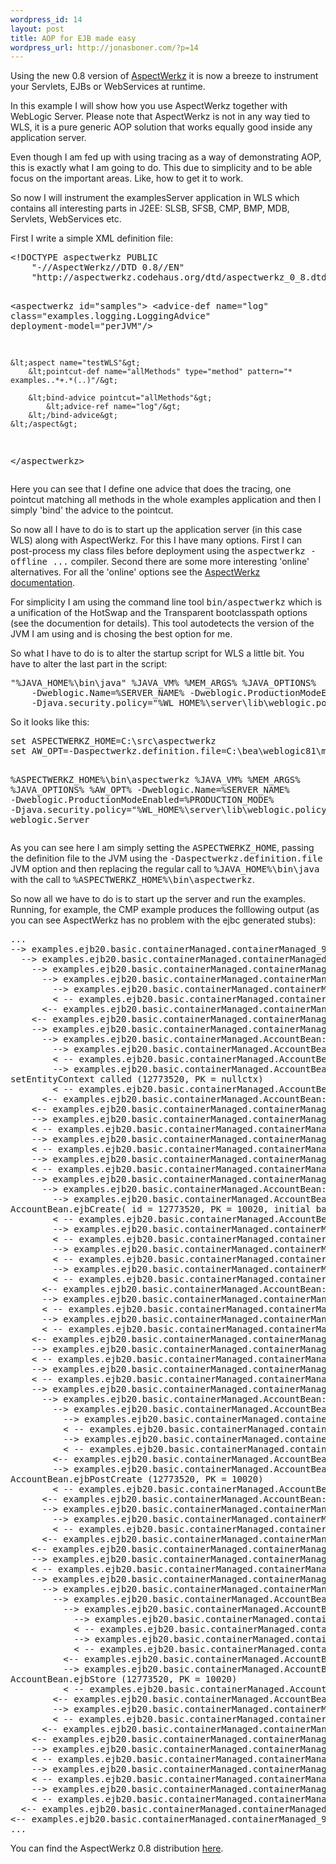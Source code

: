 ```yaml
--- 
wordpress_id: 14
layout: post
title: AOP for EJB made easy
wordpress_url: http://jonasboner.com/?p=14
---
```

<p />
Using the new 0.8 version of <a href="http://aspectwerkz.codehaus.org/index.html">AspectWerkz</a> it is now a breeze to instrument your Servlets, EJBs or WebServices at runtime. 
<p />
In this example I will show how you use AspectWerkz together with WebLogic Server. Please note that AspectWerkz is not in any way tied to WLS, it is a pure generic AOP solution that works equally good inside any application server.
<p />
Even though I am fed up with using tracing as a way of demonstrating AOP, this is exactly what I am going to do. This due to simplicity and to be able focus on the important areas. Like, how to get it to work.
<p />
So now I will instrument the examplesServer application in WLS which contains all interesting parts in J2EE: SLSB,  SFSB, CMP, BMP, MDB, Servlets, WebServices etc. 
<p />
First I write a simple XML definition file:
            <p>
<pre>
&lt;!DOCTYPE aspectwerkz PUBLIC
    "-//AspectWerkz//DTD 0.8//EN"
    "http://aspectwerkz.codehaus.org/dtd/aspectwerkz_0_8.dtd"&gt;

&lt;aspectwerkz id="samples"&gt;
    &lt;advice-def name="log" class="examples.logging.LoggingAdvice" deployment-model="perJVM"/&gt;
	
    &lt;aspect name="testWLS"&gt;
        &lt;pointcut-def name="allMethods" type="method" pattern="* examples..*+.*(..)"/&gt;
 
        &lt;bind-advice pointcut="allMethods"&gt;
            &lt;advice-ref name="log"/&gt;
        &lt;/bind-advice&gt;
    &lt;/aspect&gt;
&lt;/aspectwerkz&gt;
</pre>
            </p>
Here you can see that I define one advice that does the tracing, one pointcut matching all methods in the whole examples application and then I simply 'bind' the advice to the pointcut.
<p />
So now all I have to do is to start up the application server (in this case WLS) along with AspectWerkz. For this I have many options. First I can post-process my class files before deployment using the <tt>aspectwerkz -offline ...</tt> compiler. Second there are some more interesting 'online' alternatives. For all the 'online' options see the <a href="http://aspectwerkz.codehaus.org/online.html#Overview">AspectWerkz documentation</a>.
<p />
For simplicity I am using the command line tool <tt>bin/aspectwerkz</tt>  which is a unification of the HotSwap and the Transparent bootclasspath options (see the documention for details). This tool autodetects the version of the JVM I am using and is chosing the best option for me.
<p />
So what I have to do is to alter the startup script for WLS a little bit. You have to alter the last part in the script:
<pre>
"%JAVA_HOME%\bin\java" %JAVA_VM% %MEM_ARGS% %JAVA_OPTIONS% 
	-Dweblogic.Name=%SERVER_NAME% -Dweblogic.ProductionModeEnabled=%PRODUCTION_MODE% 
	-Djava.security.policy="%WL_HOME%\server\lib\weblogic.policy" weblogic.Server 
</pre>
So it looks like this:
<pre>
set ASPECTWERKZ_HOME=C:\src\aspectwerkz
set AW_OPT=-Daspectwerkz.definition.file=C:\bea\weblogic81\mydomain\aspectwerkz.xml

%ASPECTWERKZ_HOME%\bin\aspectwerkz %JAVA_VM% %MEM_ARGS% %JAVA_OPTIONS% %AW_OPT% 
	-Dweblogic.Name=%SERVER_NAME% -Dweblogic.ProductionModeEnabled=%PRODUCTION_MODE% 
	-Djava.security.policy="%WL_HOME%\server\lib\weblogic.policy" weblogic.Server 
</pre>

As you can see here I am simply setting the <tt>ASPECTWERKZ_HOME</tt>, passing the definition file to the JVM using the <tt>-Daspectwerkz.definition.file</tt> JVM option and then replacing the regular call to <tt>%JAVA_HOME%\bin\java</tt> with the call to <tt>%ASPECTWERKZ_HOME%\bin\aspectwerkz</tt>.
<p />
So now all we have to do is to start up the server and run the examples. 
Running, for example, the CMP example produces the folllowing output (as you can see AspectWerkz has no problem with the ejbc generated stubs):
<p />
<pre>
...
--> examples.ejb20.basic.containerManaged.containerManaged_9ufdc1_HomeImpl_WLSkel::invoke
  --> examples.ejb20.basic.containerManaged.containerManaged_9ufdc1_HomeImpl::create
    --> examples.ejb20.basic.containerManaged.containerManaged_9ufdc1__WebLogic_CMP_RDBMS::__WL_initialize
      --> examples.ejb20.basic.containerManaged.containerManaged_9ufdc1__WebLogic_CMP_RDBMS::__WL_initialize
        --> examples.ejb20.basic.containerManaged.containerManaged_9ufdc1__WebLogic_CMP_RDBMS::__WL_initialize_persistent
        < -- examples.ejb20.basic.containerManaged.containerManaged_9ufdc1__WebLogic_CMP_RDBMS::__WL_initialize_persistent
      <-- examples.ejb20.basic.containerManaged.containerManaged_9ufdc1__WebLogic_CMP_RDBMS::__WL_initialize
    <-- examples.ejb20.basic.containerManaged.containerManaged_9ufdc1__WebLogic_CMP_RDBMS::__WL_initialize
    --> examples.ejb20.basic.containerManaged.containerManaged_9ufdc1__WebLogic_CMP_RDBMS::setEntityContext
      --> examples.ejb20.basic.containerManaged.AccountBean::setEntityContext
        --> examples.ejb20.basic.containerManaged.AccountBean::id
        < -- examples.ejb20.basic.containerManaged.AccountBean::id
        --> examples.ejb20.basic.containerManaged.AccountBean::log
setEntityContext called (12773520, PK = nullctx)
        < -- examples.ejb20.basic.containerManaged.AccountBean::log
      <-- examples.ejb20.basic.containerManaged.AccountBean::setEntityContext
    <-- examples.ejb20.basic.containerManaged.containerManaged_9ufdc1__WebLogic_CMP_RDBMS::setEntityContext
    --> examples.ejb20.basic.containerManaged.containerManaged_9ufdc1__WebLogic_CMP_RDBMS::__WL_setEJBContext
    < -- examples.ejb20.basic.containerManaged.containerManaged_9ufdc1__WebLogic_CMP_RDBMS::__WL_setEJBContext
    --> examples.ejb20.basic.containerManaged.containerManaged_9ufdc1__WebLogic_CMP_RDBMS::__WL_setup
    < -- examples.ejb20.basic.containerManaged.containerManaged_9ufdc1__WebLogic_CMP_RDBMS::__WL_setup
    --> examples.ejb20.basic.containerManaged.containerManaged_9ufdc1__WebLogic_CMP_RDBMS::__WL_setBusy
    < -- examples.ejb20.basic.containerManaged.containerManaged_9ufdc1__WebLogic_CMP_RDBMS::__WL_setBusy
    --> examples.ejb20.basic.containerManaged.containerManaged_9ufdc1__WebLogic_CMP_RDBMS::ejbCreate
      --> examples.ejb20.basic.containerManaged.AccountBean::ejbCreate
        --> examples.ejb20.basic.containerManaged.AccountBean::log
AccountBean.ejbCreate( id = 12773520, PK = 10020, initial balance = $ 3000.0)
        < -- examples.ejb20.basic.containerManaged.AccountBean::log
        --> examples.ejb20.basic.containerManaged.containerManaged_9ufdc1__WebLogic_CMP_RDBMS::setAccountId
        < -- examples.ejb20.basic.containerManaged.containerManaged_9ufdc1__WebLogic_CMP_RDBMS::setAccountId
        --> examples.ejb20.basic.containerManaged.containerManaged_9ufdc1__WebLogic_CMP_RDBMS::setBalance
        < -- examples.ejb20.basic.containerManaged.containerManaged_9ufdc1__WebLogic_CMP_RDBMS::setBalance
        --> examples.ejb20.basic.containerManaged.containerManaged_9ufdc1__WebLogic_CMP_RDBMS::setAccountType
        < -- examples.ejb20.basic.containerManaged.containerManaged_9ufdc1__WebLogic_CMP_RDBMS::setAccountType
      <-- examples.ejb20.basic.containerManaged.AccountBean::ejbCreate
      --> examples.ejb20.basic.containerManaged.containerManaged_9ufdc1__WebLogic_CMP_RDBMS::pkCheck
      < -- examples.ejb20.basic.containerManaged.containerManaged_9ufdc1__WebLogic_CMP_RDBMS::pkCheck
      --> examples.ejb20.basic.containerManaged.containerManaged_9ufdc1__WebLogic_CMP_RDBMS::__WL_getPrimaryKey
      < -- examples.ejb20.basic.containerManaged.containerManaged_9ufdc1__WebLogic_CMP_RDBMS::__WL_getPrimaryKey
    <-- examples.ejb20.basic.containerManaged.containerManaged_9ufdc1__WebLogic_CMP_RDBMS::ejbCreate
    --> examples.ejb20.basic.containerManaged.containerManaged_9ufdc1__WebLogic_CMP_RDBMS::__WL_getEJBContext
    < -- examples.ejb20.basic.containerManaged.containerManaged_9ufdc1__WebLogic_CMP_RDBMS::__WL_getEJBContext
    --> examples.ejb20.basic.containerManaged.containerManaged_9ufdc1__WebLogic_CMP_RDBMS::__WL_setLoadUser
    < -- examples.ejb20.basic.containerManaged.containerManaged_9ufdc1__WebLogic_CMP_RDBMS::__WL_setLoadUser
    --> examples.ejb20.basic.containerManaged.containerManaged_9ufdc1__WebLogic_CMP_RDBMS::ejbPostCreate
      --> examples.ejb20.basic.containerManaged.AccountBean::ejbPostCreate
        --> examples.ejb20.basic.containerManaged.AccountBean::id
          --> examples.ejb20.basic.containerManaged.containerManaged_9ufdc1__WebLogic_CMP_RDBMS::__WL_getMethodState
          < -- examples.ejb20.basic.containerManaged.containerManaged_9ufdc1__WebLogic_CMP_RDBMS::__WL_getMethodState
          --> examples.ejb20.basic.containerManaged.containerManaged_9ufdc1__WebLogic_CMP_RDBMS::__WL_getMethodState
          < -- examples.ejb20.basic.containerManaged.containerManaged_9ufdc1__WebLogic_CMP_RDBMS::__WL_getMethodState
        <-- examples.ejb20.basic.containerManaged.AccountBean::id
        --> examples.ejb20.basic.containerManaged.AccountBean::log
AccountBean.ejbPostCreate (12773520, PK = 10020)
        < -- examples.ejb20.basic.containerManaged.AccountBean::log
      <-- examples.ejb20.basic.containerManaged.AccountBean::ejbPostCreate
      --> examples.ejb20.basic.containerManaged.containerManaged_9ufdc1__WebLogic_CMP_RDBMS::__WL_create
        --> examples.ejb20.basic.containerManaged.containerManaged_9ufdc1__WebLogic_CMP_RDBMS::__WL_setBeanParamsForCreateArray
        < -- examples.ejb20.basic.containerManaged.containerManaged_9ufdc1__WebLogic_CMP_RDBMS::__WL_setBeanParamsForCreateArray
      <-- examples.ejb20.basic.containerManaged.containerManaged_9ufdc1__WebLogic_CMP_RDBMS::__WL_create
    <-- examples.ejb20.basic.containerManaged.containerManaged_9ufdc1__WebLogic_CMP_RDBMS::ejbPostCreate
    --> examples.ejb20.basic.containerManaged.containerManaged_9ufdc1__WebLogic_CMP_RDBMS::__WL_setBusy
    < -- examples.ejb20.basic.containerManaged.containerManaged_9ufdc1__WebLogic_CMP_RDBMS::__WL_setBusy
    --> examples.ejb20.basic.containerManaged.containerManaged_9ufdc1__WebLogic_CMP_RDBMS::ejbStore
      --> examples.ejb20.basic.containerManaged.containerManaged_9ufdc1__WebLogic_CMP_RDBMS::__WL_store
        --> examples.ejb20.basic.containerManaged.AccountBean::ejbStore
          --> examples.ejb20.basic.containerManaged.AccountBean::id
            --> examples.ejb20.basic.containerManaged.containerManaged_9ufdc1__WebLogic_CMP_RDBMS::__WL_getMethodState
            < -- examples.ejb20.basic.containerManaged.containerManaged_9ufdc1__WebLogic_CMP_RDBMS::__WL_getMethodState
            --> examples.ejb20.basic.containerManaged.containerManaged_9ufdc1__WebLogic_CMP_RDBMS::__WL_getMethodState
            < -- examples.ejb20.basic.containerManaged.containerManaged_9ufdc1__WebLogic_CMP_RDBMS::__WL_getMethodState
          <-- examples.ejb20.basic.containerManaged.AccountBean::id
          --> examples.ejb20.basic.containerManaged.AccountBean::log
AccountBean.ejbStore (12773520, PK = 10020)
          < -- examples.ejb20.basic.containerManaged.AccountBean::log
        <-- examples.ejb20.basic.containerManaged.AccountBean::ejbStore
        --> examples.ejb20.basic.containerManaged.containerManaged_9ufdc1__WebLogic_CMP_RDBMS::__WL_getMethodState
        < -- examples.ejb20.basic.containerManaged.containerManaged_9ufdc1__WebLogic_CMP_RDBMS::__WL_getMethodState
      <-- examples.ejb20.basic.containerManaged.containerManaged_9ufdc1__WebLogic_CMP_RDBMS::__WL_store
    <-- examples.ejb20.basic.containerManaged.containerManaged_9ufdc1__WebLogic_CMP_RDBMS::ejbStore
    --> examples.ejb20.basic.containerManaged.containerManaged_9ufdc1__WebLogic_CMP_RDBMS::__WL_isBusy
    < -- examples.ejb20.basic.containerManaged.containerManaged_9ufdc1__WebLogic_CMP_RDBMS::__WL_isBusy
    --> examples.ejb20.basic.containerManaged.containerManaged_9ufdc1__WebLogic_CMP_RDBMS::__WL_setLoadUser
    < -- examples.ejb20.basic.containerManaged.containerManaged_9ufdc1__WebLogic_CMP_RDBMS::__WL_setLoadUser
    --> examples.ejb20.basic.containerManaged.containerManaged_9ufdc1__WebLogic_CMP_RDBMS::__WL_isCreatorOfTx
    < -- examples.ejb20.basic.containerManaged.containerManaged_9ufdc1__WebLogic_CMP_RDBMS::__WL_isCreatorOfTx
  <-- examples.ejb20.basic.containerManaged.containerManaged_9ufdc1_HomeImpl::create
<-- examples.ejb20.basic.containerManaged.containerManaged_9ufdc1_HomeImpl_WLSkel::invoke
...
</pre>
<p>
You can find the AspectWerkz 0.8 distribution <a href="http://aspectwerkz.codehaus.org/releases.html">here</a>.
</p></pre>
